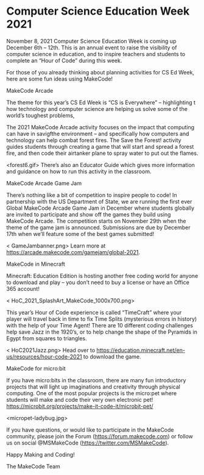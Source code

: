 # Computer Science Education Week 2021

November 8, 2021 Computer Science Education Week is coming up December 6th – 12th. This is an annual event to raise the visibility of computer science in education, and to inspire teachers and students to complete an “Hour of Code” during this week.

For those of you already thinking about planning activities for CS Ed Week, here are some fun ideas using MakeCode!

MakeCode Arcade

The theme for this year’s CS Ed Week is “CS is Everywhere” – highlighting t how technology and computer science are helping us solve some of the world’s toughest problems,

The 2021 MakeCode Arcade activity focuses on the impact that computing can have in savigfthe environment – and specifically how computers and technology can help combat forest fires. The Save the Forest! activity guides students through creating a game that will start and spread a forest fire, and then code their airtanker plane to spray water to put out the flames.

<forest6.gif> There’s also an Educator Guide which gives more information and guidance on how to run this activity in the classroom.

MakeCode Arcade Game Jam

There’s nothing like a bit of competition to inspire people to code! In partnership with the US Department of State, we are running the first ever Global MakeCode Arcade Game Jam in December where students globally are invited to participate and show off the games they build using MakeCode Arcade. The competition starts on November 29th when the theme of the game jam is announced. Submissions are due by December 17th when we’ll feature some of the best games submitted!

< GameJambanner.png> Learn more at https://arcade.makecode.com/gamejam/global-2021.

MakeCode in Minecraft

Minecraft: Education Edition is hosting another free coding world for anyone to download and play – you don’t need to buy a license or have an Office 365 account!

< HoC_2021_SplashArt_MakeCode_1000x700.png>

This year’s Hour of Code experience is called “TimeCraft” where your player will travel back in time to fix Time Splits (mysterious errors in history) with the help of your Time Agent! There are 10 different coding challenges help save Jazz in the 1920’s, or to help change the shape of the Pyramids in Egypt from squares to triangles.

< HoC2021Jazz.png> Head over to https://education.minecraft.net/en-us/resources/hour-code-2021 to download the game.

MakeCode for micro:bit

If you have micro:bits in the classroom, there are many fun introductory projects that will light up imaginations and creativity through physical computing. One of the most popular projects is the micro:pet where students will make and code their very own electronic pet! https://microbit.org/projects/make-it-code-it/microbit-pet/

<micropet-ladybug.jpg>

If you have questions, or would like to participate in the MakeCode community, please join the Forum (https://forum.makecode.com) or follow us on social @MSMakeCode (https://twitter.com/MSMakeCode).

Happy Making and Coding!

The MakeCode Team